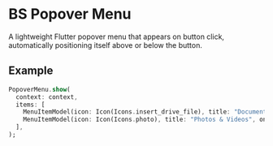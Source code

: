 # BS Popover Menu

A lightweight Flutter popover menu that appears on button click, automatically positioning itself above or below the button.

## Example

```dart
PopoverMenu.show(
  context: context,
  items: [
    MenuItemModel(icon: Icon(Icons.insert_drive_file), title: "Document", onTap: () {}),
    MenuItemModel(icon: Icon(Icons.photo), title: "Photos & Videos", onTap: () {}),
  ],
);
